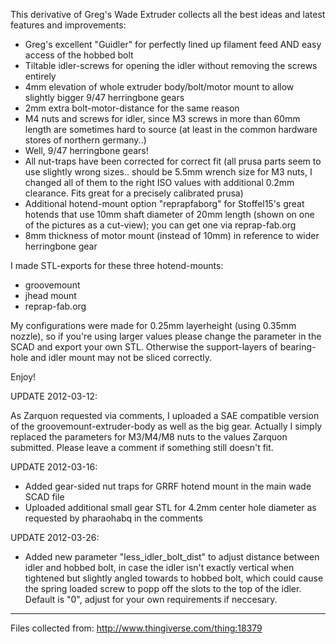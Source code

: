 This derivative of Greg's Wade Extruder collects all the best ideas and latest features and improvements:

* Greg's excellent "Guidler" for perfectly lined up filament feed AND easy access of the hobbed bolt
* Tiltable idler-screws for opening the idler without removing the screws entirely
* 4mm elevation of whole extruder body/bolt/motor mount to allow slightly bigger 9/47 herringbone gears
* 2mm extra bolt-motor-distance for the same reason
* M4 nuts and screws for idler, since M3 screws in more than 60mm length are sometimes hard to source (at least in the common hardware stores of northern germany..)
* Well, 9/47 herringbone gears!
* All nut-traps have been corrected for correct fit (all prusa parts seem to use slightly wrong sizes.. should be 5.5mm wrench size for M3 nuts, I changed all of them to the right ISO values with additional 0.2mm clearance. Fits great for a precisely calibrated prusa)
* Additional hotend-mount option "reprapfaborg" for Stoffel15's great hotends that use 10mm shaft diameter of 20mm length (shown on one of the pictures as a cut-view); you can get one via reprap-fab.org
* 8mm thickness of motor mount (instead of 10mm) in reference to wider herringbone gear

I made STL-exports for these three hotend-mounts:
* groovemount
* jhead mount
* reprap-fab.org

My configurations were made for 0.25mm layerheight (using 0.35mm nozzle), so if you're using larger values please change the parameter in the SCAD and export your own STL. Otherwise the support-layers of bearing-hole and idler mount may not be sliced correctly.

Enjoy!


UPDATE 2012-03-12:

As Zarquon requested via comments, I uploaded a SAE compatible version of the groovemount-extruder-body as well as the big gear. Actually I simply replaced the parameters for M3/M4/M8 nuts to the values Zarquon submitted. Please leave a comment if something still doesn't fit.

UPDATE 2012-03-16:

* Added gear-sided nut traps for GRRF hotend mount in the main wade SCAD file
* Uploaded additional small gear STL for 4.2mm center hole diameter as requested by pharaohabq in the comments

UPDATE 2012-03-26:

* Added new parameter "less_idler_bolt_dist" to adjust distance between idler and hobbed bolt, in case the idler isn't exactly vertical when tightened but slightly angled towards to hobbed bolt, which could cause the spring loaded screw to popp off the slots to the top of the idler. Default is "0", adjust for your own requirements if neccesary.

------

Files collected from: http://www.thingiverse.com/thing:18379